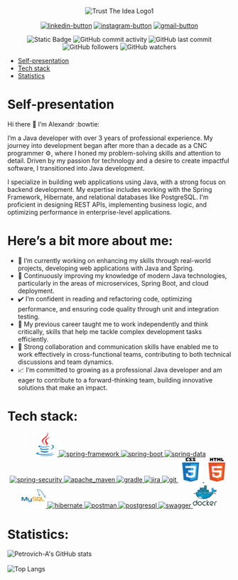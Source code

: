 <div align="center">

![Trust The Idea Logo1](https://github.com/user-attachments/assets/8981c5c4-969e-410e-b2af-7d41ef71b5ab)

<p>
<a href="https://www.linkedin.com/in/alexandr-petrovich/" target="_blank">
<img align="center" src="https://img.icons8.com/?size=100&id=118979&format=png&color=000000" alt="linkedin-button" height="60" /></a>
  
<a href="https://www.instagram.com/john_.shade/" target="_blank">
<img align="center" src="https://img.icons8.com/?size=100&id=119026&format=png&color=000000" alt="instagram-button" height="60" /></a>

<a href="mailto:a.petrovich.wrk@gmail.com?subject=Тема письма&body=Текст сообщения" target="_blank">
<img align="center" src="https://cdn-icons-png.flaticon.com/512/5968/5968534.png" alt="gmail-button" height="60" width="60" /></a>
</p>

<!-- Badges -->
<p>
<img alt="Static Badge" src="https://img.shields.io/badge/awesome-blue?style=flat&logo=awesomelists&logoColor=black&labelColor=white">
<img alt="GitHub commit activity" src="https://img.shields.io/github/commit-activity/m/Petrovich-A/Petrovich-A">
<img alt="GitHub last commit" src="https://img.shields.io/github/last-commit/Petrovich-A/Petrovich-A">
<img alt="GitHub followers" src="https://img.shields.io/github/followers/Petrovich-A">
<img alt="GitHub watchers" src="https://img.shields.io/github/watchers/Petrovich-A/Petrovich-A">
  
</p>
  
</div>

* [Self-presentation](#presentation)
* [Tech stack](#stack)
* [Statistics](#statistics)

# Self-presentation                
<a name="presentation"></a>  

Hi there 👋 I’m Alexandr :bowtie:

I’m a Java developer with over 3 years of professional experience. My journey into development began after more than a decade as a CNC programmer ⚙️, where I honed my problem-solving skills and attention to detail. Driven by my passion for technology and a desire to create impactful software, I transitioned into Java development.

I specialize in building web applications using Java, with a strong focus on backend development. My expertise includes working with the Spring Framework, Hibernate, and relational databases like PostgreSQL. I'm proficient in designing REST APIs, implementing business logic, and optimizing performance in enterprise-level applications.

# Here’s a bit more about me:

- 🔭 I’m currently working on enhancing my skills through real-world projects, developing web applications with Java and Spring.
- 🌱 Continuously improving my knowledge of modern Java technologies, particularly in the areas of microservices, Spring Boot, and cloud deployment.
- ✔️ I’m confident in reading and refactoring code, optimizing performance, and ensuring code quality through unit and integration testing.
- 👷 My previous career taught me to work independently and think critically, skills that help me tackle complex development tasks efficiently.
- 💪 Strong collaboration and communication skills have enabled me to work effectively in cross-functional teams, contributing to both technical discussions and team dynamics.
- 📈 I’m committed to growing as a professional Java developer and am eager to contribute to a forward-thinking team, building innovative solutions that make an impact.

# Tech stack:
<a name="stack"></a>  

<div align="center">
  <p>
    <a href="https://www.java.com" target="_blank" rel="noreferrer">
      <img src="https://raw.githubusercontent.com/devicons/devicon/master/icons/java/java-original.svg" alt="java" width="55" height="55"/> 
    </a>
    <a href="https://spring.io/" target="_blank" rel="noreferrer">
      <img src="https://spring.io/img/projects/spring-framework.svg?v=2" alt="spring-framework" width="110" height="55"/> 
    </a>
    <a href="https://spring.io/" target="_blank" rel="noreferrer">
      <img src="https://spring.io/img/projects/spring-boot.svg" alt="spring-boot" width="55" height="55"/> 
    </a>
    <a href="https://spring.io/" target="_blank" rel="noreferrer">
      <img src="https://spring.io/img/projects/spring-data.svg" alt="spring-data" width="55" height="55"/> 
    </a>
    <a href="https://spring.io/" target="_blank" rel="noreferrer">
      <img src="https://spring.io/img/projects/spring-security.svg" alt="spring-security" width="55" height="55"/> 
    </a>
    <a href="https://spring.io/" target="_blank" rel="noreferrer">
      <img src="https://www.vectorlogo.zone/logos/apache_maven/apache_maven-ar21.svg" alt="apache_maven" width="110" height="55"/> 
    </a>
    <a href="https://www.w3schools.com/css/" target="_blank" rel="noreferrer">
      <img src="https://www.vectorlogo.zone/logos/gradle/gradle-ar21.svg" alt="gradle" width="110" height="55"/> 
    </a>  
    <a href="https://www.w3schools.com/css/" target="_blank" rel="noreferrer">
      <img src="https://www.vectorlogo.zone/logos/atlassian_jira/atlassian_jira-icon.svg" alt="jira" width="55" height="55"/> 
    </a>
    <a href="https://git-scm.com/" target="_blank" rel="noreferrer">
      <img src="https://www.vectorlogo.zone/logos/git-scm/git-scm-icon.svg" alt="git" width="55" height="55"/> 
    </a>
    <a href="https://www.w3schools.com/css/" target="_blank" rel="noreferrer">
      <img src="https://raw.githubusercontent.com/devicons/devicon/master/icons/css3/css3-original-wordmark.svg" alt="css3" width="55" height="55"/> 
    </a>   
    <a href="https://www.w3.org/html/" target="_blank" rel="noreferrer">
      <img src="https://raw.githubusercontent.com/devicons/devicon/master/icons/html5/html5-original-wordmark.svg" alt="html5" width="55" height="55"/> 
    </a>
    <a href="https://www.mysql.com/" target="_blank" rel="noreferrer">
      <img src="https://raw.githubusercontent.com/devicons/devicon/master/icons/mysql/mysql-original-wordmark.svg" alt="mysql" width="55" height="55"/> 
    </a>    
    <a href="https://hibernate.org/" target="_blank" rel="noreferrer">
      <img src="https://cdn.svgporn.com/logos/hibernate.svg" alt="hibernate" width="55" height="55"/> 
    </a>
    <a href="https://www.postman.com" target="_blank" rel="noreferrer">
      <img src="https://www.vectorlogo.zone/logos/getpostman/getpostman-icon.svg" alt="postman" width="55" height="55"/> 
    </a>
    <a href="https://www.postgresql.org/" target="_blank" rel="noreferrer">
      <img src="https://www.vectorlogo.zone/logos/postgresql/postgresql-icon.svg" alt="postgresql" width="55" height="55"/> 
    </a>
    <a href="https://swagger.io" target="_blank" rel="noreferrer">
      <img src="https://upload.wikimedia.org/wikipedia/commons/a/ab/Swagger-logo.png" alt="swagger" width="55" height="55"/> 
    </a>
    <a href="https://www.docker.com/" target="_blank" rel="noreferrer">
      <img src="https://raw.githubusercontent.com/devicons/devicon/master/icons/docker/docker-original-wordmark.svg" alt="docker" width="55" height="55"/> 
    </a>
  </p>
</div>


# Statistics:
<a name="statistics"></a>  

<div align="left">

![Petrovich-A's GitHub stats](https://github-readme-stats.vercel.app/api?username=Petrovich-A&bg_color=#2a446b&title_color=fff&text_color=fff&show_icons=true)
<br>  
![Top Langs](https://github-readme-stats.vercel.app/api/top-langs/?username=Petrovich-A&layout=compact&theme=gruvbox_light)
  
</div>
